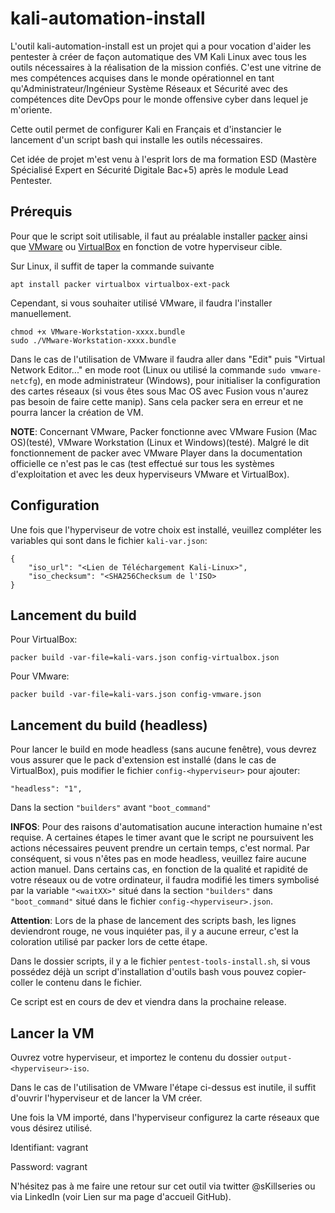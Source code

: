 # kali-automation-install

L'outil kali-automation-install est un projet qui a pour vocation d'aider les pentester à créer de façon automatique des VM Kali Linux avec tous les outils nécessaires à la réalisation de la mission confiés.
C'est une vitrine de mes compétences acquises dans le monde opérationnel en tant qu'Administrateur/Ingénieur Système Réseaux et Sécurité avec des compétences dite DevOps pour le monde offensive cyber dans lequel
je m'oriente.

Cette outil permet de configurer Kali en Français et d'instancier le lancement d'un script bash qui installe les outils nécessaires.

Cet idée de projet m'est venu à l'esprit lors de ma formation ESD (Mastère Spécialisé Expert en Sécurité Digitale Bac+5) après le module Lead Pentester.

## Prérequis
Pour que le script soit utilisable, il faut au préalable installer [packer](https://www.packer.io/) ainsi que [VMware](https://www.vmware.com/fr/products/workstation-pro/workstation-pro-evaluation.html) ou [VirtualBox](https://www.virtualbox.org/) en fonction de votre hyperviseur cible.

Sur Linux, il suffit de taper la commande suivante
```
apt install packer virtualbox virtualbox-ext-pack
```
Cependant, si vous souhaiter utilisé VMware, il faudra l'installer manuellement.
```
chmod +x VMware-Workstation-xxxx.bundle
sudo ./VMware-Workstation-xxxx.bundle
```
Dans le cas de l'utilisation de VMware il faudra aller dans "Edit" puis "Virtual Network Editor..." en mode root (Linux ou utilisé la commande `sudo vmware-netcfg`), en mode administrateur (Windows), pour initialiser la configuration des cartes réseaux (si vous êtes sous Mac OS avec Fusion vous n'aurez pas besoin de faire cette manip).
Sans cela packer sera en erreur et ne pourra lancer la création de VM.

**NOTE**: Concernant VMware, Packer fonctionne avec VMware Fusion (Mac OS)(testé), VMware Workstation (Linux et Windows)(testé). Malgré le dit fonctionnement de packer avec VMware Player dans la documentation officielle ce n'est pas le cas (test effectué sur tous les systèmes d'exploitation et avec les deux hyperviseurs VMware et VirtualBox).

## Configuration

Une fois que l'hyperviseur de votre choix est installé, veuillez compléter les variables qui sont dans le fichier `kali-var.json`:
```
{
    "iso_url": "<Lien de Téléchargement Kali-Linux>",
    "iso_checksum": "<SHA256Checksum de l'ISO>
}
```

## Lancement du build

Pour VirtualBox:
```
packer build -var-file=kali-vars.json config-virtualbox.json
```

Pour VMware:
```
packer build -var-file=kali-vars.json config-vmware.json
```

## Lancement du build (headless)

Pour lancer le build en mode headless (sans aucune fenêtre), vous devrez vous assurer que le pack d'extension est installé (dans le cas de VirtualBox), puis modifier le fichier `config-<hyperviseur>` pour ajouter:
```
"headless": "1",
```
Dans la section `"builders"` avant `"boot_command"`

**INFOS**: Pour des raisons d'automatisation aucune interaction humaine n'est requise. A certaines étapes le timer avant que le script ne poursuivent les actions nécessaires peuvent prendre un certain temps, c'est normal. Par conséquent, si vous n'êtes pas en mode headless, veuillez faire aucune action manuel.
Dans certains cas, en fonction de la qualité et rapidité de votre réseaux ou de votre ordinateur, il faudra modifié les timers symbolisé par la variable `"<waitXX>"` situé dans la section `"builders"` dans `"boot_command"` situé dans le fichier `config-<hyperviseur>.json`.

**Attention**: Lors de la phase de lancement des scripts bash, les lignes deviendront rouge, ne vous inquiéter pas, il y a aucune erreur, c'est la coloration utilisé par packer lors de cette étape.

Dans le dossier scripts, il y a le fichier `pentest-tools-install.sh`, si vous possédez déjà un script d'installation d'outils bash vous pouvez copier-coller le contenu dans le fichier.

Ce script est en cours de dev et viendra dans la prochaine release.

## Lancer la VM

Ouvrez votre hyperviseur, et importez le contenu du dossier `output-<hyperviseur>-iso`.

Dans le cas de l'utilisation de VMware l'étape ci-dessus est inutile, il suffit d'ouvrir l'hyperviseur et de lancer la VM créer.

Une fois la VM importé, dans l'hyperviseur configurez la carte réseaux que vous désirez utilisé.

Identifiant: vagrant

Password: vagrant

N'hésitez pas à me faire une retour sur cet outil via twitter @sKillseries ou via LinkedIn (voir Lien sur ma page d'accueil GitHub).
